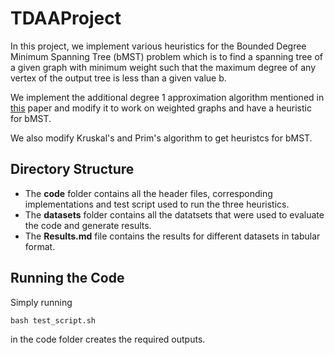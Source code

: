 # TDAAProject
In this project, we implement various heuristics for the Bounded Degree Minimum Spanning Tree (bMST) problem which is to find a spanning tree of a given graph with minimum weight such that the maximum degree of any vertex of the output tree is less than a given value b.

We implement the additional degree 1 approximation algorithm mentioned in [this](https://drive.google.com/drive/u/1/folders/1NMQ4ei-7zAPwo7sph7Xp1hZhsFxP0jU5) paper and modify it to work on weighted graphs and have a heuristic for bMST.

We also modify Kruskal's and Prim's algorithm to get heuristcs for bMST.

## Directory Structure

- The **code** folder contains all the header files, corresponding implementations and test script used to run the three heuristics.
- The **datasets** folder contains all the datatsets that were used to evaluate the code and generate results.
- The **Results.md** file contains the results for different datasets in tabular format.


## Running the Code
 
Simply running
```
bash test_script.sh
```
in the code folder creates the required outputs.
